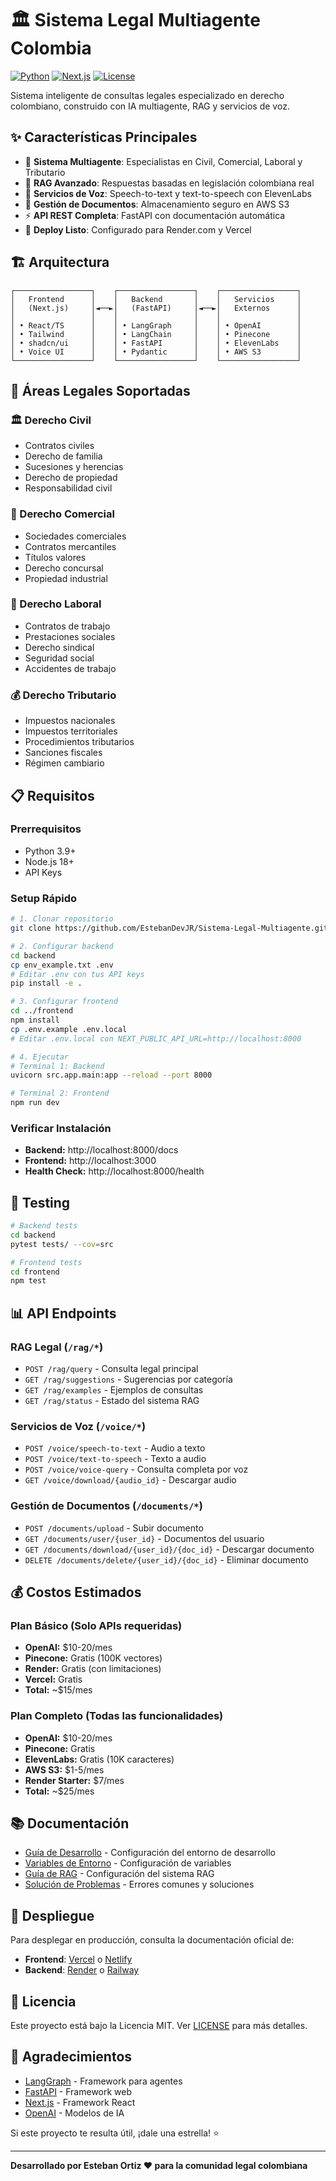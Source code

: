 # 🏛️ Sistema Legal Multiagente Colombia

[![Python](https://img.shields.io/badge/Python-3.9+-green)](https://python.org)
[![Next.js](https://img.shields.io/badge/Next.js-14+-black)](https://nextjs.org)
[![License](https://img.shields.io/badge/License-MIT-yellow)](LICENSE)

Sistema inteligente de consultas legales especializado en derecho colombiano, construido con IA multiagente, RAG y servicios de voz.

## ✨ Características Principales

- 🤖 **Sistema Multiagente**: Especialistas en Civil, Comercial, Laboral y Tributario
- 🧠 **RAG Avanzado**: Respuestas basadas en legislación colombiana real
- 🎤 **Servicios de Voz**: Speech-to-text y text-to-speech con ElevenLabs
- 📄 **Gestión de Documentos**: Almacenamiento seguro en AWS S3
- ⚡ **API REST Completa**: FastAPI con documentación automática
- 🚀 **Deploy Listo**: Configurado para Render.com y Vercel

## 🏗️ Arquitectura

```
┌─────────────────┐    ┌─────────────────┐    ┌─────────────────┐
│   Frontend      │    │   Backend       │    │   Servicios     │
│   (Next.js)     │◄──►│   (FastAPI)     │◄──►│   Externos      │
│                 │    │                 │    │                 │
│ • React/TS      │    │ • LangGraph     │    │ • OpenAI        │
│ • Tailwind      │    │ • LangChain     │    │ • Pinecone      │
│ • shadcn/ui     │    │ • FastAPI       │    │ • ElevenLabs    │
│ • Voice UI      │    │ • Pydantic      │    │ • AWS S3        │
└─────────────────┘    └─────────────────┘    └─────────────────┘
```

## 🎯 Áreas Legales Soportadas

### 🏛️ Derecho Civil
- Contratos civiles
- Derecho de familia
- Sucesiones y herencias
- Derecho de propiedad
- Responsabilidad civil

### 🏢 Derecho Comercial
- Sociedades comerciales
- Contratos mercantiles
- Títulos valores
- Derecho concursal
- Propiedad industrial

### 👷 Derecho Laboral
- Contratos de trabajo
- Prestaciones sociales
- Derecho sindical
- Seguridad social
- Accidentes de trabajo

### 💰 Derecho Tributario
- Impuestos nacionales
- Impuestos territoriales
- Procedimientos tributarios
- Sanciones fiscales
- Régimen cambiario


## 📋 Requisitos

### Prerrequisitos
- Python 3.9+
- Node.js 18+
- API Keys

### Setup Rápido

```bash
# 1. Clonar repositorio
git clone https://github.com/EstebanDevJR/Sistema-Legal-Multiagente.git

# 2. Configurar backend
cd backend
cp env_example.txt .env
# Editar .env con tus API keys
pip install -e .

# 3. Configurar frontend
cd ../frontend
npm install
cp .env.example .env.local
# Editar .env.local con NEXT_PUBLIC_API_URL=http://localhost:8000

# 4. Ejecutar
# Terminal 1: Backend
uvicorn src.app.main:app --reload --port 8000

# Terminal 2: Frontend
npm run dev
```

### Verificar Instalación
- **Backend:** http://localhost:8000/docs
- **Frontend:** http://localhost:3000
- **Health Check:** http://localhost:8000/health

## 🧪 Testing

```bash
# Backend tests
cd backend
pytest tests/ --cov=src

# Frontend tests
cd frontend
npm test
```

## 📊 API Endpoints

### RAG Legal (`/rag/*`)
- `POST /rag/query` - Consulta legal principal
- `GET /rag/suggestions` - Sugerencias por categoría
- `GET /rag/examples` - Ejemplos de consultas
- `GET /rag/status` - Estado del sistema RAG

### Servicios de Voz (`/voice/*`)
- `POST /voice/speech-to-text` - Audio a texto
- `POST /voice/text-to-speech` - Texto a audio
- `POST /voice/voice-query` - Consulta completa por voz
- `GET /voice/download/{audio_id}` - Descargar audio

### Gestión de Documentos (`/documents/*`)
- `POST /documents/upload` - Subir documento
- `GET /documents/user/{user_id}` - Documentos del usuario
- `GET /documents/download/{user_id}/{doc_id}` - Descargar documento
- `DELETE /documents/delete/{user_id}/{doc_id}` - Eliminar documento

## 💰 Costos Estimados

### Plan Básico (Solo APIs requeridas)
- **OpenAI:** $10-20/mes
- **Pinecone:** Gratis (100K vectores)
- **Render:** Gratis (con limitaciones)
- **Vercel:** Gratis
- **Total:** ~$15/mes

### Plan Completo (Todas las funcionalidades)
- **OpenAI:** $10-20/mes
- **Pinecone:** Gratis
- **ElevenLabs:** Gratis (10K caracteres)
- **AWS S3:** $1-5/mes
- **Render Starter:** $7/mes
- **Total:** ~$25/mes

## 📚 Documentación

- [Guía de Desarrollo](docs/DEVELOPMENT.md) - Configuración del entorno de desarrollo
- [Variables de Entorno](docs/ENV_EXAMPLE.md) - Configuración de variables
- [Guía de RAG](docs/RAG_SETUP_GUIDE.md) - Configuración del sistema RAG
- [Solución de Problemas](docs/TROUBLESHOOTING.md) - Errores comunes y soluciones

## 🚀 Despliegue

Para desplegar en producción, consulta la documentación oficial de:
- **Frontend**: [Vercel](https://vercel.com/docs) o [Netlify](https://docs.netlify.com/)
- **Backend**: [Render](https://render.com/docs) o [Railway](https://docs.railway.app/)

## 📝 Licencia

Este proyecto está bajo la Licencia MIT. Ver [LICENSE](LICENSE) para más detalles.

## 🙏 Agradecimientos

- [LangGraph](https://github.com/langchain-ai/langgraph) - Framework para agentes
- [FastAPI](https://fastapi.tiangolo.com/) - Framework web
- [Next.js](https://nextjs.org/) - Framework React
- [OpenAI](https://openai.com/) - Modelos de IA


Si este proyecto te resulta útil, ¡dale una estrella! ⭐

---

**Desarrollado por Esteban Ortiz ❤️ para la comunidad legal colombiana**
